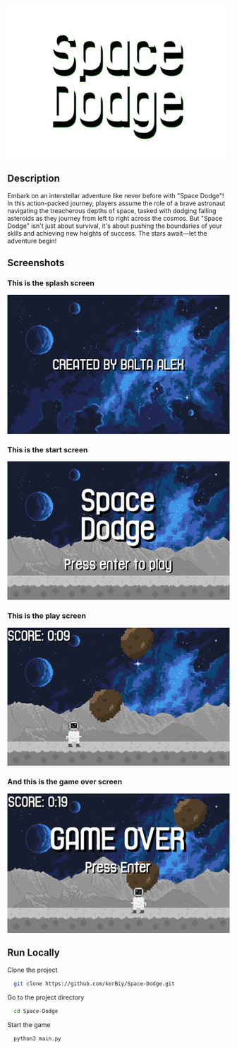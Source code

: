 ![Logo](assets/img/readme/Logo.png?raw=true)

## Description

Embark on an interstellar adventure like never before with "Space Dodge"! In this action-packed journey, players assume the role of a brave astronaut navigating the treacherous depths of space, tasked with dodging falling asteroids as they journey from left to right across the cosmos. But "Space Dodge" isn't just about survival, it's about pushing the boundaries of your skills and achieving new heights of success. The stars await—let the adventure begin!

## Screenshots

### This is the splash screen

![App Screenshot](assets/img/readme/Splash.png?raw=true)

### This is the start screen

![App Screenshot](assets/img/readme/Home.png?raw=true)

### This is the play screen

![App Screenshot](assets/img/readme/GamePlay.png?raw=true)

### And this is the game over screen

![App Screenshot](assets/img/readme/Lost.png?raw=true)

## Run Locally

Clone the project

```bash
  git clone https://github.com/kerBiy/Space-Dodge.git
```

Go to the project directory

```bash
  cd Space-Dodge
```

Start the game

```bash
  python3 main.py
```
